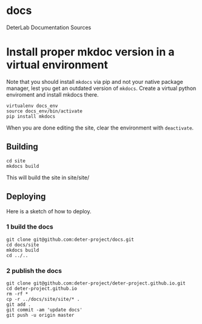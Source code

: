 # docs
DeterLab Documentation Sources

# Install proper mkdoc version in a virtual environment

Note that you should install `mkdocs` via pip and not your native package manager, lest you
get an outdated version of `mkdocs`. Create a virtual python enviroment and install mkdocs there.

```shell
virtualenv docs_env
source docs_env/bin/activate
pip install mkdocs
```

When you are done editing the site, clear the environment with ```deactivate```.

## Building
```
cd site
mkdocs build
```
This will build the site in site/site/

## Deploying 

Here is a sketch of how to deploy.

### 1 build the docs
```shell
git clone git@github.com:deter-project/docs.git
cd docs/site
mkdocs build
cd ../..
```

### 2 publish the docs
```shell
git clone git@github.com:deter-project/deter-project.github.io.git
cd deter-project.github.io
rm -rf *
cp -r ../docs/site/site/* .
git add .
git commit -am 'update docs'
git push -u origin master
```
